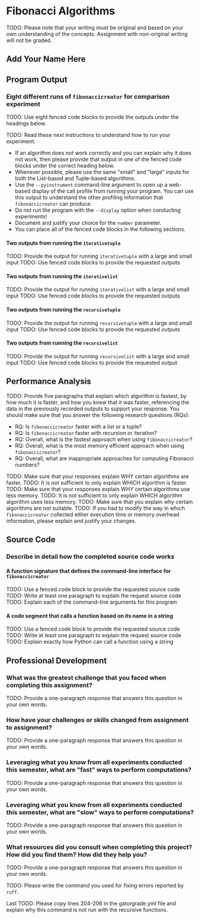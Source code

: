 # Fibonacci Algorithms

TODO: Please note that your writing must be original and based on your
own understanding of the concepts. Assignment with non-original writing
will not be graded.

## Add Your Name Here

## Program Output

### Eight different runs of `fibonaccicreator` for comparison experiment

TODO: Use eight fenced code blocks to provide the outputs under the headings
below.

TODO: Read these next instructions to understand how to run your experiment.

- If an algorithm does not work correctly and you can explain why it does
  not work, then please provide that output in one of the fenced code blocks
  under the correct heading below.
- Whenever possible, please use the same "small" and "large" inputs for both
  the List-based and Tuple-based algorithms.
- Use the `--pyinstrument` command-line argument to open up a web-based display
  of the call profile from running your program. You can use this output to understand
  the other profiling information that `fibonaccicreator` can produce.
- Do not run the program with the `--display` option when conducting
  experiments!
- Document and justify your choice for the `number` parameter.
- You can place all of the fenced code blocks in the following sections.

#### Two outputs from running the `iterativetuple`

TODO: Provide the output for running `iterativetuple` with a large and small input
TODO: Use fenced code blocks to provide the requested outputs

#### Two outputs from running the `iterativelist`

TODO: Provide the output for running `iterativelist` with a large and small input
TODO: Use fenced code blocks to provide the requested outputs

#### Two outputs from running the `recursivetuple`

TODO: Provide the output for running `recursivetuple` with a large and small input
TODO: Use fenced code blocks to provide the requested outputs

#### Two outputs from running the `recursivelist`

TODO: Provide the output for running `recursivelist` with a large and small input
TODO: Use fenced code blocks to provide the requested output

## Performance Analysis

TODO: Provide five paragraphs that explain which algorithm is fastest, by how
much it is faster, and how you knew that it was faster, referencing the data
in the previously recorded outputs to support your response. You should make
sure that you answer the following research questions (RQs):

- RQ: Is `fibonaccicreator` faster with a list or a tuple?
- RQ: Is `fibonaccicreator` faster with recursion or iteration?
- RQ: Overall, what is the fastest approach when using `fibonaccicreator`?
- RQ: Overall, what is the most memory efficient approach when using `fibonaccicreator`?
- RQ: Overall, what are inappropriate approaches for computing Fibonacci numbers?

TODO: Make sure that your responses explain WHY certain algorithms are faster.
TODO: It is not sufficient to only explain WHICH algorithm is faster.
TODO: Make sure that your responses explain WHY certain algorithms use less memory.
TODO: It is not sufficient to only explain WHICH algorithm algorithm uses less memory.
TODO: Make sure that you explain why certain algorithms are not suitable.
TODO: If you had to modify the way in which `fibonaccicreator` collected either
      execution time or memory overhead information, please explain and justify your changes.

## Source Code

### Describe in detail how the completed source code works

#### A function signature that defines the command-line interface for `fibonaccicreator`

TODO: Use a fenced code block to provide the requested source code
TODO: Write at least one paragraph to explain the request source code
TODO: Explain each of the command-line arguments for this program

#### A code segment that calls a function based on its name in a string

TODO: Use a fenced code block to provide the requested source code
TODO: Write at least one paragraph to explain the request source code
TODO: Explain exactly how Python can call a function using a string

## Professional Development

### What was the greatest challenge that you faced when completing this assignment?

TODO: Provide a one-paragraph response that answers this question in your own words.

### How have your challenges or skills changed from assignment to assignment?

TODO: Provide a one-paragraph response that answers this question in your own words.

### Leveraging what you know from all experiments conducted this semester, what are "fast" ways to perform computations?

TODO: Provide a one-paragraph response that answers this question in your own words.

### Leveraging what you know from all experiments conducted this semester, what are "slow" ways to perform computations?

TODO: Provide a one-paragraph response that answers this question in your own words.

### What resources did you consult when completing this project? How did you find them? How did they help you?

TODO: Provide a one-paragraph response that answers this question in your own words.

TODO: Please write the command you used for fixing errors reported by `ruff`.

Last TODO: Please copy lines 204-206 in the gatorgrade.yml file and explain why
this command is not run with the recursive functions.
